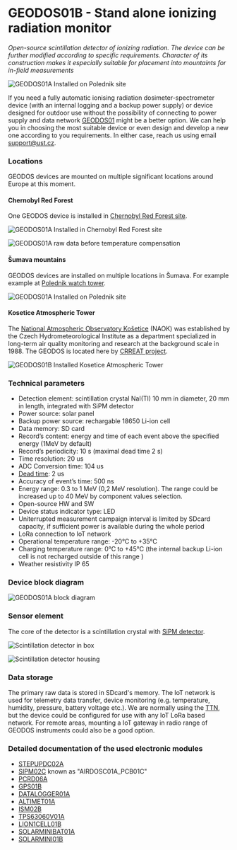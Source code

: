 # GEODOS01B - Stand alone ionizing radiation monitor

*Open-source scintillation detector of ionizing radiation. The device can be further modified according to specific requirements. Character of its construction makes it especially suitable for placement into mountaints for in-field measurements*

![GEODOS01A Installed on Polednik site](/doc/src/img/GEODOS_Polednik_site.jpg)

If you need a fully automatic ionising radiation dosimeter-spectrometer device (with an internal logging and a backup power supply) or device designed for outdoor use without the possibility of connecting to power supply and data network [GEODOS01](https://github.com/UniversalScientificTechnologies/GEODOS01) might be a better option. We can help you in choosing the most suitable device or even design and develop a new one according to you requirements. In either case, reach us using email [support@ust.cz](mailto:support@ust.cz).

### Locations

GEODOS devices are mounted on multiple significant locations around Europe at this moment.

#### Chernobyl Red Forest

One GEODOS device is installed in [Chernobyl Red Forest site](https://en.wikipedia.org/wiki/Red_Forest).

![GEODOS01A Installed in Chernobyl Red Forest site](/doc/src/img/GEODOS_Chernobyl_redforest_site.jpg "GEODOS01A Installed in Chernobyl Red Forest site")

![GEODOS01A raw data before temperature compensation](/doc/src/img/GEODOS_chernobyl_graph.png)

#### Šumava mountains

GEODOS devices are installed on multiple locations in Šumava. For example example at [Polednik watch tower](https://cs.wikipedia.org/wiki/Poledn%C3%ADk_(%C5%A0umava)).

![GEODOS01A Installed on Polednik site](/doc/src/img/GEODOS_Polednik_site.jpg)


#### Kosetice Atmospheric Tower

The [National Atmospheric Observatory Košetice](https://actris-ri.cz/) (NAOK) was established by the Czech Hydrometeorological Institute as a department specialized in long-term air quality monitoring and research at the background scale in 1988. The GEODOS is located here by [CRREAT project](http://www.ujf.cas.cz/en/research-development/large-research-infrastructures-and-centres/crreat/objectives/).

![GEODOS01B Installed Kosetice Atmospheric Tower](/doc/src/img/kosetice_atmospheric_tower.jpg)


### Technical parameters

* Detection element: scintillation crystal NaI(Tl) 10 mm in diameter, 20 mm in length, integrated with SiPM detector
* Power source: solar panel
* Backup power source: rechargable 18650 Li-ion cell
* Data memory: SD card
* Record’s content: energy and time of each event above the specified energy (1MeV by default)
* Record’s periodicity: 10 s (maximal dead time 2 s)
* Time resolution: 20 us
* ADC Conversion time: 104 us
* [Dead time](https://en.wikipedia.org/wiki/Dead_time): 2 us
* Accuracy of event’s time: 500 ns
* Energy range: 0.3 to 1 MeV (0,2 MeV resolution). The range could be increased up to 40 MeV by component values selection.
* Open-source HW and SW
* Device status indicator type: LED
* Uniterrupted measurement campaign interval is limited by SDcard capacity, if sufficient power is available during the whole period
* LoRa connection to IoT network
* Operational temperature range: -20°C to +35°C
* Charging temperature range: 0°C to +45°C (the internal backup Li-ion cell is not recharged outside of this range )
* Weather resistivity IP 65


### Device block diagram

![GEODOS01A block diagram](hw/sch_pcb/GEODOS01B_block.png)

### Sensor element

The core of the detector is a scintillation crystal with [SiPM detector](https://en.wikipedia.org/wiki/Silicon_photomultiplier).

![Scintillation detector in box](/doc/src/img/GEODOS01A_sensor.jpg)

![Scintillation detector housing](/doc/src/img/GEODOS01A_sensor_box.jpg)

### Data storage

The primary raw data is stored in SDcard's memory. The IoT network is used for telemetry data transfer, device monitoring (e.g. temperature, humidity, pressure, battery voltage etc.). We are normally using the [TTN](https://www.thethingsnetwork.org/), but the device could be configured for use with any IoT LoRa based network.
For remote areas, mounting a IoT gateway in radio range of GEODOS instruments could also be a good option.

### Detailed documentation of the used electronic modules

* [STEPUPDC02A](https://github.com/mlab-modules/STEPUPDC02)
* [SIPM02C](https://github.com/mlab-modules/SIPM02) known as "AIRDOSC01A_PCB01C"
* [PCRD06A](https://github.com/mlab-modules/PCRD06)
* [GPS01B](https://www.mlab.cz/module/GPS01B)
* [DATALOGGER01A](http://mlab.cz/module/DATALOGGER01A)
* [ALTIMET01A](https://github.com/mlab-modules/ALTIMET01)
* [ISM02B](https://github.com/mlab-modules/ISM02)
* [TPS63060V01A](https://github.com/mlab-modules/TPS63060V01)
* [LION1CELL01B](https://github.com/mlab-modules/LION1CELL01)
* [SOLARMINIBAT01A](https://github.com/mlab-modules/SOLARMINIBAT01)
* [SOLARMINI01B](https://github.com/mlab-modules/SOLARMINI01)

